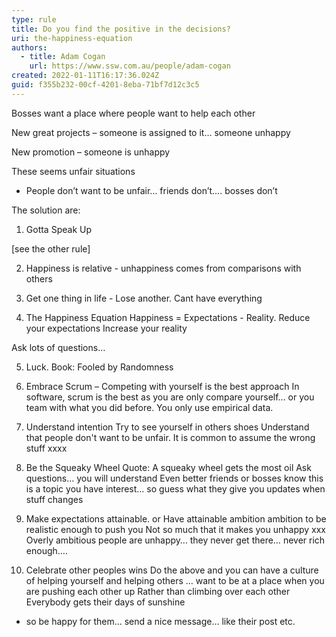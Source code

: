```yaml
---
type: rule
title: Do you find the positive in the decisions?
uri: the-happiness-equation
authors:
  - title: Adam Cogan
    url: https://www.ssw.com.au/people/adam-cogan
created: 2022-01-11T16:17:36.024Z
guid: f355b232-00cf-4201-8eba-71bf7d12c3c5
---
```

Bosses want a place where people want to help each other

New great projects – someone is assigned to it… someone unhappy

New promotion – someone is unhappy

These seems unfair situations
-	People don’t want to be unfair… friends don’t…. bosses don’t

            
<!--endintro-->

The solution are:

1. Gotta Speak Up

[see the other rule]

2. Happiness is relative - unhappiness comes from comparisons with others

3. Get one thing in life - Lose another.
Cant have everything

4. The Happiness Equation
Happiness = Expectations - Reality. 
Reduce your expectations
Increase your reality

Ask lots of questions…

5. Luck. 
Book: Fooled by Randomness
6. Embrace Scrum – Competing with yourself is the best approach
In software, scrum is the best as you are only compare yourself… or you team with what you did before.
You only use empirical data.

7. Understand intention
Try to see yourself in others shoes
Understand that people don't want to be unfair. 
It is common to assume the wrong stuff
xxxx

8. Be the Squeaky Wheel
Quote: A squeaky wheel gets the most oil
Ask questions… you will understand
Even better friends or bosses know this is a topic you have interest… so guess what they give you updates when stuff changes 
9. Make expectations attainable.
or Have attainable ambition
ambition to be realistic enough to push you
Not so much that it makes you unhappy
xxx Overly ambitious people are unhappy… they never get there… never rich enough…. 

10. Celebrate other peoples wins
Do the above and you can have a culture of helping yourself and helping others
… want to be at a place when you are pushing each other up
Rather than climbing over each other
Everybody gets their days of sunshine
- so be happy for them… send a nice message… like their post etc.
